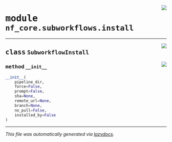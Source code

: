 <!-- markdownlint-disable -->

<a href="../../../../../../tools/nf_core/subworkflows/install.py#L0"><img align="right" style="float:right;" src="https://img.shields.io/badge/-source-cccccc?style=flat-square"></a>

# <kbd>module</kbd> `nf_core.subworkflows.install`

---

<a href="../../../../../../tools/nf_core/subworkflows/install.py#L4"><img align="right" style="float:right;" src="https://img.shields.io/badge/-source-cccccc?style=flat-square"></a>

## <kbd>class</kbd> `SubworkflowInstall`

<a href="../../../../../../tools/nf_core/subworkflows/install.py#L5"><img align="right" style="float:right;" src="https://img.shields.io/badge/-source-cccccc?style=flat-square"></a>

### <kbd>method</kbd> `__init__`

```python
__init__(
    pipeline_dir,
    force=False,
    prompt=False,
    sha=None,
    remote_url=None,
    branch=None,
    no_pull=False,
    installed_by=False
)
```

---

_This file was automatically generated via [lazydocs](https://github.com/ml-tooling/lazydocs)._
